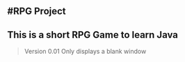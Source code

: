 #RPG Project
---
This is a short RPG Game to learn Java
---
>Version 0.01 Only displays a blank window
